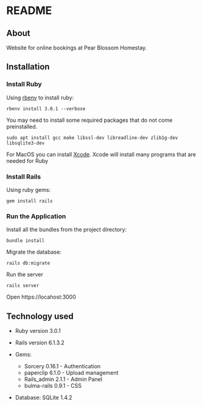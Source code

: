 # README

## About
Website for online bookings at Pear Blossom Homestay.

## Installation

### Install Ruby
Using [rbenv](https://github.com/rbenv/rbenv) to install ruby:

`rbenv install 3.0.1 --verbose`


You may need to install some required packages that do not come preinstalled.

`sudo apt install gcc make libssl-dev libreadline-dev zlib1g-dev libsqlite3-dev`

For MacOS you can install [Xcode](https://developer.apple.com/xcode/). Xcode will install many programs that are needed for Ruby 

### Install Rails

Using ruby gems:

`gem install rails`


### Run the Application

Install all the bundles from the project directory:

`bundle install`

Migrate the database:

`rails db:migrate`

Run the server

`rails server`

Open https://locahost:3000



## Technology used

* Ruby version 3.0.1

* Rails version 6.1.3.2

* Gems:
  * Sorcery 0.16.1 - Authentication
  * paperclip 6.1.0 - Upload management
  * Rails_admin 2.1.1 - Admin Panel
  * bulma-rails 0.9.1 - CSS   

* Database: 
  SQLite 1.4.2
